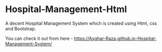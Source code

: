 # Hospital-Management-Html
A decent Hospital Management System which is created using Html, css and Bootstrap.

You can check it out from here - https://Asghar-Raza.github.io-Hospital-Management-System/
